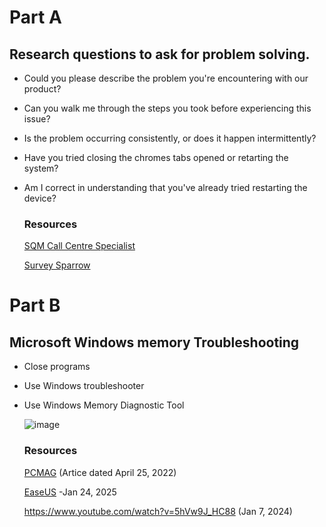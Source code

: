 # Part A
## Research questions to ask for problem solving.
+ Could you please describe the problem you're encountering with our product?
+ Can you walk me through the steps you took before experiencing this issue?
+ Is the problem occurring consistently, or does it happen intermittently?
+ Have you tried closing the chromes tabs opened or retarting the system?
+ Am I correct in understanding that you've already tried restarting the device?
  
  ### Resources
  [SQM Call Centre Specialist](https://www.sqmgroup.com/resources/library/blog/probing-questions-agents-can-ask-customers)

  [Survey Sparrow](https://surveysparrow.com/blog/probing-questions-customer-service/)
  
# Part B
## Microsoft Windows memory Troubleshooting
- Close programs
- Use Windows troubleshooter
- Use Windows Memory Diagnostic Tool

    ![image](https://i.pcmag.com/imagery/articles/033t9rbACOWvmmVxUYBm7DB-10.fit_lim.size_768x.png)

  ### Resources
  [PCMAG](https://www.pcmag.com/how-to/how-to-check-for-memory-problems-in-windows) (Artice dated April 25, 2022)
  
  [EaseUS](https://www.easeus.com/computer-instruction/your-computer-is-low-on-memory.html?srsltid=AfmBOorewr-FBpY3HBK7sSBb6C7R25ZMwKj8elWeYtBiTLPgFbPONUvg) -Jan 24, 2025
  
  https://www.youtube.com/watch?v=5hVw9J_HC88 (Jan 7, 2024)
